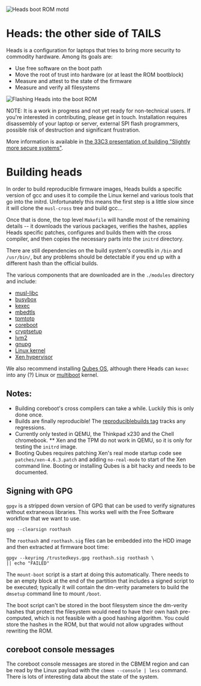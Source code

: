 ![Heads boot ROM motd](https://farm9.staticflickr.com/8638/28577284936_c91100d1f7_z_d.jpg)

Heads: the other side of TAILS
===

Heads is a configuration for laptops that tries to bring more security
to commodity hardware.  Among its goals are:

* Use free software on the boot path
* Move the root of trust into hardware (or at least the ROM bootblock)
* Measure and attest to the state of the firmware
* Measure and verify all filesystems

![Flashing Heads into the boot ROM](https://farm1.staticflickr.com/553/30969183324_c31d8f2dee_z_d.jpg)

NOTE: It is a work in progress and not yet ready for non-technical users.
If you're interested in contributing, please get in touch.
Installation requires disassembly of your laptop or server,
external SPI flash programmers, possible risk of destruction and
significant frustration.

More information is available in [the 33C3 presentation of building "Slightly more secure systems"](https://trmm.net/Heads_33c3).


Building heads
===

In order to build reproducible firmware images, Heads builds a specific
version of gcc and uses it to compile the Linux kernel and various tools
that go into the initrd.  Unfortunately this means the first step is a
little slow since it will clone the `musl-cross` tree and build gcc... 

Once that is done, the top level `Makefile` will handle most of the
remaining details -- it downloads the various packages, verifies the
hashes, applies Heads specific patches, configures and builds them
with the cross compiler, and then copies the necessary parts into
the `initrd` directory.

There are still dependencies on the build system's coreutils in
`/bin` and `/usr/bin/`, but any problems should be detectable if you
end up with a different hash than the official builds.

The various components that are downloaded are in the `./modules`
directory and include:

* [musl-libc](https://www.musl-libc.org/)
* [busybox](https://busybox.net/)
* [kexec](https://wiki.archlinux.org/index.php/kexec)
* [mbedtls](https://tls.mbed.org/)
* [tpmtotp](https://trmm.net/Tpmtotp)
* [coreboot](http://coreboot.org/)
* [cryptsetup](https://gitlab.com/cryptsetup/cryptsetup)
* [lvm2](https://sourceware.org/lvm2/)
* [gnupg](https://www.gnupg.org/)
* [Linux kernel](https://kernel.org)
* [Xen hypervisor](https://www.xenproject.org/)

We also recommend installing [Qubes OS](https://www.qubes-os.org/),
although there Heads can `kexec` into any (?) Linux or
[multiboot](https://www.gnu.org/software/grub/manual/multiboot/multiboot.html)
kernel.

Notes:
---

* Building coreboot's cross compilers can take a while.  Luckily this is only done once.
* Builds are finally reproducible! The [reproduciblebuilds tag](https://github.com/osresearch/heads/issues?q=is%3Aopen+is%3Aissue+milestone%3Areproduciblebuilds) tracks any regressions.
* Currently only tested in QEMU, the Thinkpad x230 and the Chell chromebook.
** Xen and the TPM do not work in QEMU, so it is only for testing the `initrd` image.
* Booting Qubes requires patching Xen's real mode startup code
see `patches/xen-4.6.3.patch` and adding `no-real-mode` to start
of the Xen command line.  Booting or installing Qubes is a bit hacky and needs to be documented.


Signing with GPG
---
`gpgv` is a stripped down version of GPG that can be used to verify
signatures without extraneous libraries.  This works well with the
Free Software workflow that we want to use.

	gpg --clearsign roothash

The `roothash` and `roothash.sig` files can be embedded into the
HDD image and then extracted at firmware boot time:

	gpgv --keyring /trustedkeys.gpg roothash.sig roothash \
	|| echo "FAILED"

The `mount-boot` script is a start at doing this automatically.
There needs to be an empty block at the end of the partition
that includes a signed script to be executed; typically it will
contain the dm-verity parameters to build the `dmsetup` command
line to mount `/boot`.

The boot script can't be stored in the boot filesystem since the
dm-verity hashes that protect the filesystem would need to have their
own hash pre-computed, which is not feasible with a good hashing
algorithm.  You could store the hashes in the ROM, but that would
not allow upgrades without rewriting the ROM.


coreboot console messages
---
The coreboot console messages are stored in the CBMEM region
and can be read by the Linux payload with the `cbmem --console | less`
command.  There is lots of interesting data about the state of the
system.
